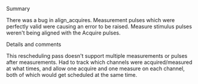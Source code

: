 Summary

There was a bug in align_acquires. Measurement pulses which were perfectly valid were causing an error to be raised. Measure stimulus pulses weren't being aligned with the Acquire pulses.

Details and comments

This rescheduling pass doesn't support multiple measurements or pulses after measurements. Had to track which channels were acquired/measured at what times, and allow one acquire and one measure on each channel, both of which would get scheduled at the same time.
